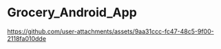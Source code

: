 # Grocery_Android_App

https://github.com/user-attachments/assets/9aa31ccc-fc47-48c5-9f00-2118fa010dde

